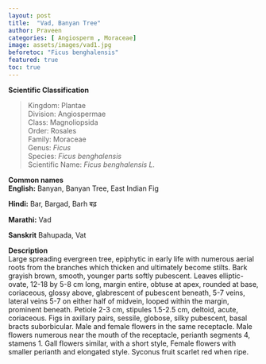 ```yaml
---
layout: post
title:  "Vad, Banyan Tree"
author: Praveen
categories: [ Angiosperm , Moraceae]
image: assets/images/vad1.jpg
beforetoc: "Ficus benghalensis"
featured: true
toc: true
---
```

  
**Scientific Classification**  
>Kingdom:			Plantae  
>Division:			Angiospermae  
>Class:				Magnoliopsida  
>Order:				Rosales  
>Family:			Moraceae  
>Genus:				*Ficus*  
>Species:			*Ficus benghalensis*  
>Scientific Name:	*Ficus benghalensis L.*  
  
**Common names**  
**English:** Banyan, Banyan Tree, East Indian Fig

**Hindi:**  Bar, Bargad, Barh बढ़

**Marathi:** Vad 

**Sanskrit** Bahupada, Vat
  
**Description**  
Large spreading evergreen tree, epiphytic in early life with numerous aerial roots from the branches which thicken and ultimately become stilts. Bark grayish brown, smooth, younger parts softly pubescent. Leaves elliptic-ovate, 12-18 by 5-8 cm long, margin entire, obtuse at apex, rounded at base, coriaceous, glossy above, glabrescent of pubescent beneath, 5-7 veins, lateral veins 5-7 on either half of midvein, looped within the margin, prominent beneath. Petiole 2-3 cm, stipules 1.5-2.5 cm, deltoid, acute, coriaceous. Figs in axillary pairs, sessile, globose, silky pubescent, basal bracts suborbicular. Male and female flowers in the same receptacle. Male flowers numerous near the mouth of the receptacle, perianth segments 4, stamens 1. Gall flowers similar, with a short style, Female flowers with smaller perianth and elongated style. Syconus fruit scarlet red when ripe.

